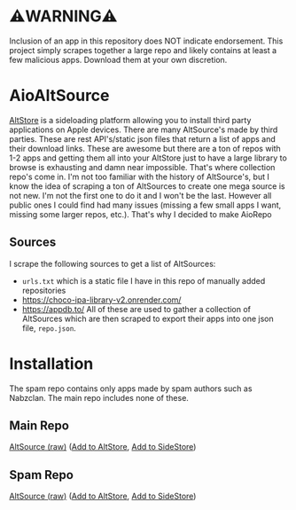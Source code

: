 # ⚠️WARNING⚠️
Inclusion of an app in this repository does NOT indicate endorsement. This project simply scrapes together a large repo and likely contains at least a few malicious apps. Download them at your own discretion.
# AioAltSource
[AltStore](https://altstore.io/) is a sideloading platform allowing you to install third party applications on Apple devices. There are many AltSource's made by third parties. These are rest API's/static json files that return a list of apps and their download links. These are awesome but there are a ton of repos with 1-2 apps and getting them all into your AltStore just to have a large library to browse is exhausting and damn near impossible. That's where collection repo's come in. I'm not too familiar with the history of AltSource's, but I know the idea of scraping a ton of AltSources to create one mega source is not new. I'm not the first one to do it and I won't be the last. However all public ones I could find had many issues (missing a few small apps I want, missing some larger repos, etc.). That's why I decided to make AioRepo
## Sources
I scrape the following sources to get a list of AltSources:
- `urls.txt` which is a static file I have in this repo of manually added repositories
- https://choco-ipa-library-v2.onrender.com/
- https://appdb.to/
All of these are used to gather a collection of AltSources which are then scraped to export their apps into one json file, `repo.json`.
# Installation
The spam repo contains only apps made by spam authors such as Nabzclan. The main repo includes none of these.
## Main Repo
[AltSource (raw)](https://raw.githubusercontent.com/RagingEnby/AioRepo/refs/heads/master/repo.json) 
([Add to AltStore](https://intradeus.github.io/http-protocol-redirector?r=altstore://source?url=https://raw.githubusercontent.com/RagingEnby/AioRepo/refs/heads/master/repo.json), 
[Add to SideStore](https://intradeus.github.io/http-protocol-redirector?r=sidestore://source?url=https://raw.githubusercontent.com/RagingEnby/AioRepo/refs/heads/master/repo.json))
## Spam Repo
[AltSource (raw)](https://raw.githubusercontent.com/RagingEnby/AioRepo/refs/heads/master/repo++.json) 
([Add to AltStore](https://intradeus.github.io/http-protocol-redirector?r=altstore://source?url=https://raw.githubusercontent.com/RagingEnby/AioRepo/refs/heads/master/repo++.json), 
[Add to SideStore](https://intradeus.github.io/http-protocol-redirector?r=sidestore://source?url=https://raw.githubusercontent.com/RagingEnby/AioRepo/refs/heads/master/repo++.json))
